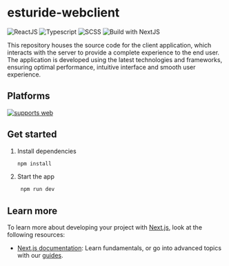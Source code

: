 # esturide-webclient

![ReactJS](https://img.shields.io/badge/react-61DAFB?style=for-the-badge&logo=react&logoColor=black)
![Typescript](https://img.shields.io/badge/TypeScript-007ACC?style=for-the-badge&logo=typescript&logoColor=white)
![SCSS](https://img.shields.io/badge/SCSS-Style-%23CC6699?style=for-the-badge&logo=sass)
![Build with NextJS](https://img.shields.io/badge/next.js-000000?style=for-the-badge&logo=nextdotjs&logoColor=white)

This repository houses the source code for the client application, which interacts with the server to provide a complete experience to the end user. The application is developed using the latest technologies and frameworks, ensuring optimal performance, intuitive interface and smooth user experience.

## Platforms

[![supports web](https://img.shields.io/badge/Web-4285F4.svg?style=flat-square&logo=GOOGLE-CHROME&labelColor=4285F4&logoColor=fff)](https://github.com/expo/expo)

## Get started

1. Install dependencies

   ```bash
   npm install
   ```

2. Start the app

   ```bash
    npm run dev
   ```

## Learn more

To learn more about developing your project with [Next.js](https://nextjs.org/), look at the following resources:

- [Next.js documentation](https://nextjs.org/docs): Learn fundamentals, or go into advanced topics with our [guides](https://nextjs.org/learn).
